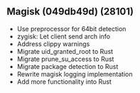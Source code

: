 ## Magisk (049db49d) (28101)
- Use preprocessor for 64bit detection
- zygisk: Let client send arch info
- Address clippy warnings
- Migrate uid_granted_root to Rust
- Migrate prune_su_access to Rust
- Migrate package detection to Rust
- Rewrite magisk logging implementation
- Add more functionality into Rust

